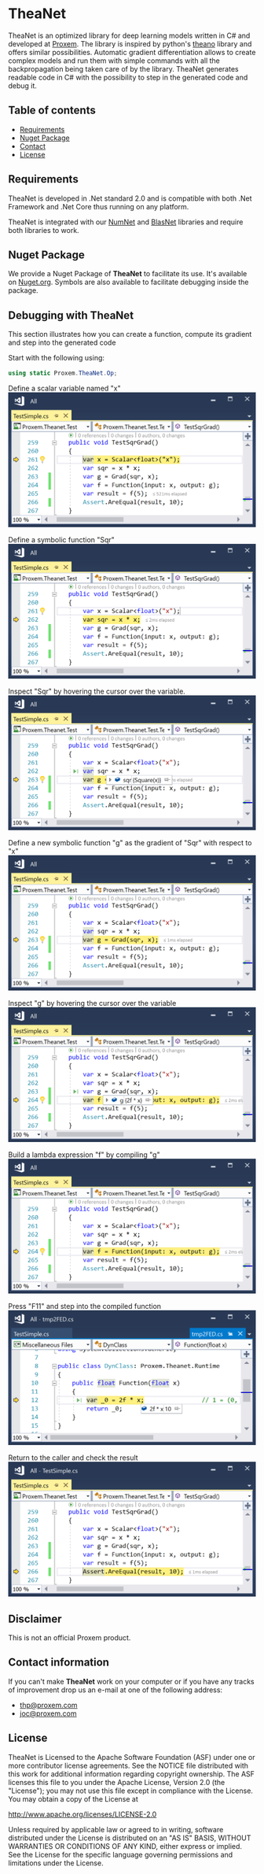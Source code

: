 # TheaNet

TheaNet is an optimized library for deep learning models written in C\# and developed at [Proxem](https://proxem.com).
The library is inspired by python's [theano](http://deeplearning.net/software/theano/) library and offers similar possibilities.
Automatic gradient differentiation allows to create complex models and run them with simple commands with all the backpropagation being taken care of by the library.
TheaNet generates readable code in C\# with the possibility to step in the generated code and debug it.  

## Table of contents

* [Requirements](#requirements)
* [Nuget Package](#nuget-package)
* [Contact](#contact) 
* [License](#license)

## Requirements

TheaNet is developed in .Net standard 2.0 and is compatible with both .Net Framework and .Net Core thus running on any platform. 

TheaNet is integrated with our [NumNet](https://github.com/Proxem/NumNet) and [BlasNet](https://github.com/Proxem/BlasNet) libraries and require both libraries to work.  

## Nuget Package

We provide a Nuget Package of **TheaNet** to facilitate its use. It's available on [Nuget.org](https://www.nuget.org/packages/Proxem.TheaNet/). 
Symbols are also available to facilitate debugging inside the package.

## Debugging with TheaNet

This section illustrates how you can create a function, compute its gradient and step into the generated code

Start with the following using:
```C#
using static Proxem.TheaNet.Op;
```

Define a scalar variable named "x"
![debug1.png](https://github.com/Proxem/TheaNet/blob/master/images/debug1.png)

Define a symbolic function "Sqr"
![debug2.png](https://github.com/Proxem/TheaNet/blob/master/images/debug2.png)

Inspect "Sqr" by hovering the cursor over the variable.
![debug3.png](https://github.com/Proxem/TheaNet/blob/master/images/debug3.png)

Define a new symbolic function "g" as the gradient of "Sqr" with respect to "x"
![debug4.png](https://github.com/Proxem/TheaNet/blob/master/images/debug4.png)

Inspect "g" by hovering the cursor over the variable
![debug5.png](https://github.com/Proxem/TheaNet/blob/master/images/debug5.png)

Build a lambda expression "f" by compiling "g"
![debug6.png](https://github.com/Proxem/TheaNet/blob/master/images/debug6.png)

Press "F11" and step into the compiled function
![debug8.png](https://github.com/Proxem/TheaNet/blob/master/images/debug8.png)

Return to the caller and check the result
![debug9.png](https://github.com/Proxem/TheaNet/blob/master/images/debug9.png)

## Disclaimer

This is not an official Proxem product.

## Contact information

If you can't make **TheaNet** work on your computer or if you have any tracks of improvement drop us an e-mail at one of the following address:
- thp@proxem.com
- joc@proxem.com

## License

TheaNet is Licensed to the Apache Software Foundation (ASF) under one or more contributor license agreements.
See the NOTICE file distributed with this work for additional information regarding copyright ownership.
The ASF licenses this file to you under the Apache License, Version 2.0 (the "License"); you may not use this file except in compliance with the License.
You may obtain a copy of the License at

http://www.apache.org/licenses/LICENSE-2.0

Unless required by applicable law or agreed to in writing, software distributed under the License is distributed on an "AS IS" BASIS, WITHOUT WARRANTIES OR CONDITIONS OF ANY KIND, either express or implied.
See the License for the specific language governing permissions and limitations under the License.

